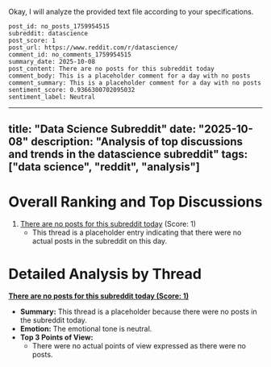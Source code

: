 Okay, I will analyze the provided text file according to your specifications.

~~~
post_id: no_posts_1759954515
subreddit: datascience
post_score: 1
post_url: https://www.reddit.com/r/datascience/
comment_id: no_comments_1759954515
summary_date: 2025-10-08
post_content: There are no posts for this subreddit today
comment_body: This is a placeholder comment for a day with no posts
comment_summary: This is a placeholder comment for a day with no posts
sentiment_score: 0.9366300702095032
sentiment_label: Neutral
~~~

---
title: "Data Science Subreddit"
date: "2025-10-08"
description: "Analysis of top discussions and trends in the datascience subreddit"
tags: ["data science", "reddit", "analysis"]
---

# Overall Ranking and Top Discussions
1.  [There are no posts for this subreddit today](https://www.reddit.com/r/datascience/) (Score: 1)
    * This thread is a placeholder entry indicating that there were no actual posts in the subreddit on this day.

# Detailed Analysis by Thread
**[There are no posts for this subreddit today (Score: 1)](https://www.reddit.com/r/datascience/)**
*  **Summary:** This thread is a placeholder because there were no posts in the subreddit today.
*  **Emotion:** The emotional tone is neutral.
*  **Top 3 Points of View:**
    * There were no actual points of view expressed as there were no posts.
